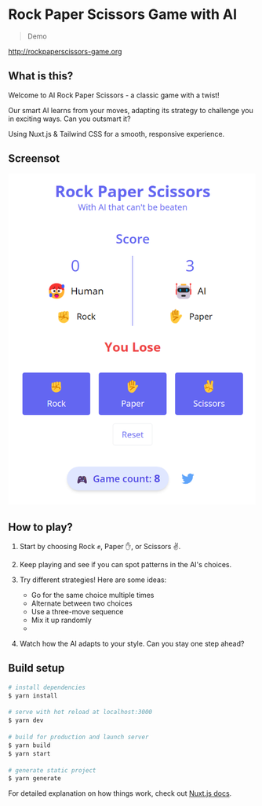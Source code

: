 # Rock Paper Scissors Game with AI

> Demo

http://rockpaperscissors-game.org

## What is this?

Welcome to AI Rock Paper Scissors - a classic game with a twist!

Our smart AI learns from your moves, adapting its strategy to challenge you in exciting ways. Can you outsmart it?

Using Nuxt.js & Tailwind CSS for a smooth, responsive experience.

## Screensot

![1726065566724](image/README/1726065566724.png)

## How to play?

1. Start by choosing Rock ✊, Paper ✋, or Scissors ✌️.
2. Keep playing and see if you can spot patterns in the AI's choices.
3. Try different strategies! Here are some ideas:

   * Go for the same choice multiple times
   * Alternate between two choices
   * Use a three-move sequence
   * Mix it up randomly
   * 
4. Watch how the AI adapts to your style. Can you stay one step ahead?

## Build setup

```bash
# install dependencies
$ yarn install

# serve with hot reload at localhost:3000
$ yarn dev

# build for production and launch server
$ yarn build
$ yarn start

# generate static project
$ yarn generate
```

For detailed explanation on how things work, check out [Nuxt.js docs](https://nuxtjs.org).
